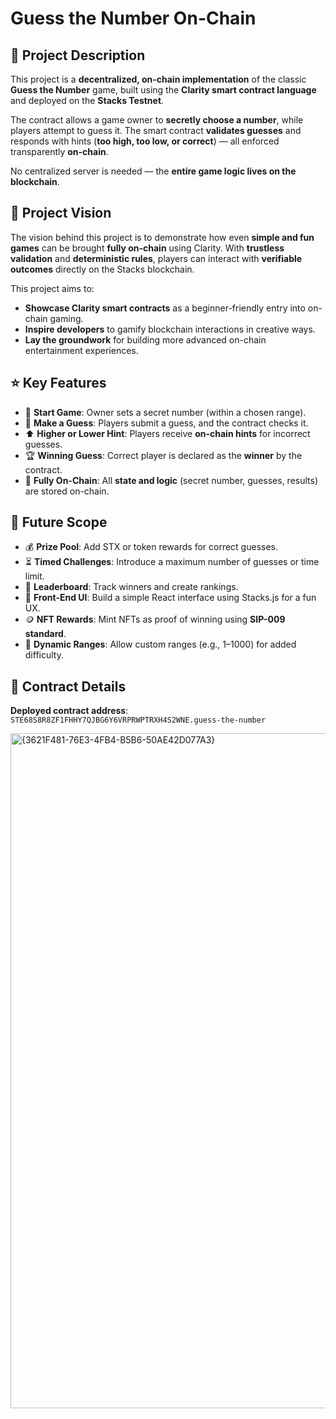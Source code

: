 # Guess the Number On-Chain

## 📜 Project Description

This project is a **decentralized, on-chain implementation** of the classic **Guess the Number** game, built using the **Clarity smart contract language** and deployed on the **Stacks Testnet**.

The contract allows a game owner to **secretly choose a number**, while players attempt to guess it. The smart contract **validates guesses** and responds with hints (**too high, too low, or correct**) — all enforced transparently **on-chain**.

No centralized server is needed — the **entire game logic lives on the blockchain**.

## 🔭 Project Vision

The vision behind this project is to demonstrate how even **simple and fun games** can be brought **fully on-chain** using Clarity. With **trustless validation** and **deterministic rules**, players can interact with **verifiable outcomes** directly on the Stacks blockchain.

This project aims to:

- **Showcase Clarity smart contracts** as a beginner-friendly entry into on-chain gaming.
- **Inspire developers** to gamify blockchain interactions in creative ways.
- **Lay the groundwork** for building more advanced on-chain entertainment experiences.

## ⭐ Key Features

- 🎲 **Start Game**: Owner sets a secret number (within a chosen range).
- 🤔 **Make a Guess**: Players submit a guess, and the contract checks it.
- ⬆️ **Higher or Lower Hint**: Players receive **on-chain hints** for incorrect guesses.
- 🏆 **Winning Guess**: Correct player is declared as the **winner** by the contract.
- 🔐 **Fully On-Chain**: All **state and logic** (secret number, guesses, results) are stored on-chain.

## 🚀 Future Scope

- 💰 **Prize Pool**: Add STX or token rewards for correct guesses.
- ⏳ **Timed Challenges**: Introduce a maximum number of guesses or time limit.
- 🏅 **Leaderboard**: Track winners and create rankings.
- 🎨 **Front-End UI**: Build a simple React interface using Stacks.js for a fun UX.
- 🪙 **NFT Rewards**: Mint NFTs as proof of winning using **SIP-009 standard**.
- 🔢 **Dynamic Ranges**: Allow custom ranges (e.g., 1–1000) for added difficulty.

## 📌 Contract Details

**Deployed contract address**:
`STE68S8R8ZF1FHHY7QJBG6Y6VRPRWPTRXH4S2WNE.guess-the-number`

<img width="1920" height="1080" alt="{3621F481-76E3-4FB4-B5B6-50AE42D077A3}" src="https://github.com/user-attachments/assets/3b62494a-4569-423e-9ea3-18b06068c37d" />


